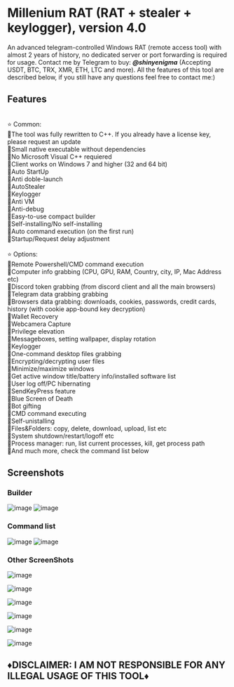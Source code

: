 # Millenium RAT (RAT + stealer + keylogger), version 4.0
An advanced telegram-controlled Windows RAT (remote access tool) with almost 2 years of history, no dedicated server or port forwarding is required for usage. Contact me by Telegram to buy: <em>**@shinyenigma**</em> (Accepting USDT, BTC, TRX, XMR, ETH, LTC and more). All the features of this tool are described below, if you still have any questions feel free to contact me:) 
## Features
<br />⭐️ Common:
<br />🔶The tool was fully rewritten to C++. If you already have a license key, please request an update
<br />🔹Small native executable without dependencies
<br />🔹No Microsoft Visual C++ requiered
<br />🔹Client works on Windows 7 and higher (32 and 64 bit)
<br />🔹Auto StartUp
<br />🔹Anti doble-launch
<br />🔹AutoStealer
<br />🔹Keylogger
<br />🔹Anti VM
<br />🔹Anti-debug
<br />🔹Easy-to-use compact builder
<br />🔹Self-installing/No self-installing
<br />🔹Auto command execution (on the first run)
<br />🔹Startup/Request delay adjustment
<br />
<br />⭐️ Options:
<br />🔶Remote Powershell/CMD command execution
<br />🔶Computer info grabbing (CPU, GPU, RAM, Country, city, IP, Mac Address etc)
<br />🔶Discord token grabbing (from discord client and all the main browsers)
<br />🔶Telegram data grabbing grabbing
<br />🔶Browsers data grabbing: downloads, cookies, passwords, credit cards, history (with cookie app-bound key decryption)
<br />🔶Wallet Recovery
<br />🔶Webcamera Capture
<br />🔶Privilege elevation
<br />🔶Messageboxes, setting wallpaper, display rotation
<br />🔶Keylogger
<br />🔶One-command desktop files grabbing
<br />🔶Encrypting/decrypting user files
<br />🔶Minimize/maximize windows
<br />🔶Get active window title/battery info/installed software list
<br />🔶User log off/PC hibernating
<br />🔶SendKeyPress feature
<br />🔶Blue Screen of Death
<br />🔶Bot gifting
<br />🔶CMD command executing
<br />🔶Self-unistalling
<br />🔶Files&Folders: copy, delete, download, upload, list etc
<br />🔶System shutdown/restart/logoff etc
<br />🔶Process manager: run, list current processes, kill, get process path
<br />🔶And much more, check the command list below

## Screenshots
### Builder
![image](https://github.com/user-attachments/assets/207feee2-2efa-4c68-a3cd-4e91ed6c1339)
![image](https://github.com/user-attachments/assets/8e926d99-7143-45e8-944d-285e2f7e55ad)

### Command list
![image](https://github.com/user-attachments/assets/a306c051-16af-4d1c-9a68-433696de844d)
![image](https://github.com/user-attachments/assets/b5094910-f9f3-4948-b63f-637f34b32008)

### Other ScreenShots
![image](https://github.com/user-attachments/assets/f0838057-a05c-40c1-b1dc-4fba0b98a42f)

![image](https://github.com/user-attachments/assets/e56a0715-b540-456f-a3f0-451f334eb745)

![image](https://github.com/user-attachments/assets/1660bf69-93d8-463a-9e85-3c72ab1e99e0)

![image](https://github.com/user-attachments/assets/afa1b740-83bd-4061-976a-f2d47090e62e)

![image](https://github.com/user-attachments/assets/b5aac7df-5dbe-44ae-af44-cbe4bfbb5f82)

![image](https://github.com/user-attachments/assets/5a9a7bd1-4335-4156-bfc6-d24d693ef873)

## ♦️DISCLAIMER: I AM NOT RESPONSIBLE FOR ANY ILLEGAL USAGE OF THIS TOOL♦️

